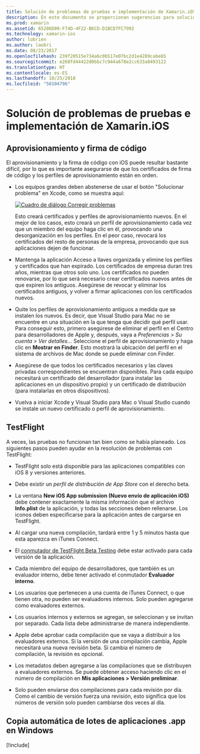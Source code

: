 ```yaml
---
title: Solución de problemas de pruebas e implementación de Xamarin.iOS
description: En este documento se proporcionan sugerencias para solucionar problemas relacionados con la firma de código y el aprovisionamiento, TestFlight y la copia del lote de aplicaciones de iOS desde el host de compilación de Mac en Windows.
ms.prod: xamarin
ms.assetid: 65286D09-F74D-4F22-B6CD-D1BCD7FC7992
ms.technology: xamarin-ios
author: lobrien
ms.author: laobri
ms.date: 08/23/2017
ms.openlocfilehash: 239f20515e734a6c0b517e07bc2d1e4289cabe65
ms.sourcegitcommit: e268fd44422d0bbc7c944a678e2cc633a0493122
ms.translationtype: HT
ms.contentlocale: es-ES
ms.lasthandoff: 10/25/2018
ms.locfileid: "50104796"
---
```

# <a name="xamarinios-testing-and-deployment---troubleshooting"></a>Solución de problemas de pruebas e implementación de Xamarin.iOS

## <a name="code-signing--provisioning"></a>Aprovisionamiento y firma de código

El aprovisionamiento y la firma de código con iOS puede resultar bastante difícil, por lo que es importante asegurarse de que los certificados de firma de código y los perfiles de aprovisionamiento están en orden.

* Los equipos grandes deben abstenerse de usar el botón "Solucionar problema" en Xcode, como se muestra aquí:

    [![](troubleshooting-images/fixissue.png "Cuadro de diálogo Corregir problemas")](troubleshooting-images/fixissue.png#lightbox)

    Esto creará certificados y perfiles de aprovisionamiento nuevos. En el mejor de los casos, esto creará un perfil de aprovisionamiento cada vez que un miembro del equipo haga clic en él, provocando una desorganización en los perfiles. En el peor caso, revocará los certificados del resto de personas de la empresa, provocando que sus aplicaciones dejen de funcionar.

* Mantenga la aplicación Acceso a llaves organizada y elimine los perfiles y certificados que han expirado. Los certificados de empresa duran tres años, mientras que otros solo uno. Los certificados no pueden renovarse, por lo que será necesario crear certificados nuevos antes de que expiren los antiguos. Asegúrese de revocar y eliminar los certificados antiguos, y volver a firmar aplicaciones con los certificados nuevos.

* Quite los perfiles de aprovisionamiento antiguos a medida que se instalen los nuevos. Es decir, que Visual Studio para Mac no se encuentre en una situación en la que tenga que decidir qué perfil usar. Para conseguir esto, primero asegúrese de eliminar el perfil en el Centro para desarrolladores de Apple y, después, vaya a *Preferencias > Su cuenta > Ver detalles...* Seleccione el perfil de aprovisionamiento y haga clic en **Mostrar en Finder**. Esto mostrará la ubicación del perfil en el sistema de archivos de Mac donde se puede eliminar con Finder.

* Asegúrese de que todos los certificados necesarios y las claves privadas correspondientes se encuentran disponibles. Para cada equipo necesitará un certificado del desarrollador (para instalar las aplicaciones en un dispositivo propio) y un certificado de distribución (para instalarlas en otros dispositivos).

* Vuelva a iniciar Xcode y Visual Studio para Mac o Visual Studio cuando se instale un nuevo certificado o perfil de aprovisionamiento.

## <a name="testflight"></a>TestFlight

A veces, las pruebas no funcionan tan bien como se había planeado.  Los siguientes pasos pueden ayudar en la resolución de problemas con TestFlight:

- TestFlight solo está disponible para las aplicaciones compatibles con iOS 8 y versiones anteriores.

- Debe existir un *perfil de distribución de App Store* con el derecho beta.

- La ventana **New iOS App submission (Nuevo envío de aplicación iOS)** debe contener exactamente la misma información que el archivo **Info.plist** de la aplicación, y todas las secciones deben rellenarse. Los iconos deben especificarse para la aplicación antes de cargarse en TestFlight.

- Al cargar una nueva compilación, tardará entre 1 y 5 minutos hasta que esta aparezca en iTunes Connect.

- El [conmutador de TestFlight Beta Testing](~/ios/deploy-test/testflight.md#beta-testing) debe estar activado para cada versión de la aplicación.

- Cada miembro del equipo de desarrolladores, que también es un evaluador interno, debe tener activado el conmutador **Evaluador interno**.

- Los usuarios que pertenecen a una cuenta de iTunes Connect, o que tienen otra, no pueden ser evaluadores internos. Solo pueden agregarse como evaluadores externos.

- Los usuarios internos y externos se agregan, se seleccionan y se invitan por separado. Cada lista debe administrarse de manera independiente.

- Apple debe aprobar cada compilación que se vaya a distribuir a los evaluadores externos. Si la versión de una compilación cambia, Apple necesitará una nueva revisión beta. Si cambia el número de compilación, la revisión es opcional.

- Los metadatos deben agregarse a las compilaciones que se distribuyen a evaluadores externos. Se puede obtener acceso haciendo clic en el número de compilación en **Mis aplicaciones > Versión preliminar**.

- Solo pueden enviarse dos compilaciones para cada revisión por día. Como el cambio de versión fuerza una revisión, esto significa que los números de versión solo pueden cambiarse dos veces al día.

<a name="Automatically_copy_app_bundles_back_to_Windows" />

## <a name="automatically-copy-app-bundles-back-to-windows"></a>Copia automática de lotes de aplicaciones .app en Windows

[!include[](~/ios/includes/copy-app-bundle-to-windows.md)]
